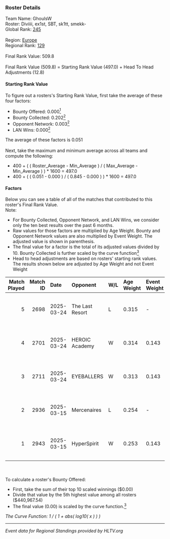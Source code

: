 ### Roster Details<br />
Team Name: GhoulsW<br />
Roster: Diviiii, ex1st, SBT, sk1tt, smekk-<br />
Global Rank: [245](../../standings_global_2025_08_04.md)<br />
<br />
Region: [Europe]( ../../standings_europe_2025_08_04.md)<br />
Regional Rank: [129]( ../../standings_europe_2025_08_04.md)<br />
<br />
Final Rank Value:  509.8<br />
<br />
Final Rank Value (509.8) = Starting Rank Value (497.0) + Head To Head Adjustments (12.8)<br />

#### Starting Rank Value<br />
To figure out a rosters's Starting Rank Value, first take the average of these four factors:<br />
- Bounty Offered: 0.000[<sup>1</sup>](#table2)
- Bounty Collected: 0.202[<sup>2</sup>](#table1)
- Opponent Network: 0.003[<sup>2</sup>](#table1)
- LAN Wins: 0.000[<sup>2</sup>](#table1)

The average of these factors is 0.051<br />
<br />
Next, take the maximum and minimum average across all teams and compute the following:<br />
- 400 + ( ( Roster_Average - Min_Average ) / ( Max_Average - Min_Average ) ) * 1600 = 497.0
- 400 + ( ( 0.051 - 0.000 ) / ( 0.845 - 0.000 ) ) * 1600 = 497.0


#### Factors<br />
Below you can see a table of all of the matches that contributed to this roster's Final Rank Value.<br />
Note:<br />

- For Bounty Collected, Opponent Network, and LAN Wins, we consider only the ten best results over the past 6 months.
- Raw values for those factors are multiplied by Age Weight. Bounty and Opponent Network values are also multiplied by Event Weight. The adjusted value is shown in parenthesis.
- The final value for a factor is the total of its adjusted values divided by 10. Bounty Collected is further scaled by the curve function[<sup>3</sup>](#curveFunction)
- Head to head adjustments are based on rosters' starting rank values. The results shown below are adjusted by Age Weight and not Event Weight
<span id="table1"></span><br />


| Match Played | Match ID | Date       | Opponent        | W/L | Age Weight | Event Weight | Bounty Collected | Opponent Network | LAN Wins  | H2H Adj. | Roster                             |
| -: | -: | :- | :- | :- | :- | :- | :- | :- | :- | -: | :- |
|            5 |     2698 | 2025-03-24 | The Last Resort | L   | 0.315      | -            | -                | -                | -         |    -2.06 | Diviiii, ex1st, SBT, sk1tt, smekk- |
|            4 |     2701 | 2025-03-24 | HEROIC Academy  | W   | 0.314      | 0.143        | 0.002 (0.000)    | 0.223 (0.010)    | 0 (0.000) |     7.41 | Diviiii, ex1st, SBT, sk1tt, smekk- |
|            3 |     2711 | 2025-03-24 | EYEBALLERS      | W   | 0.313      | 0.143        | 0.023 (0.001)    | 0.484 (0.022)    | 0 (0.000) |     8.36 | Diviiii, ex1st, SBT, sk1tt, smekk- |
|            2 |     2936 | 2025-03-15 | Mercenaires     | L   | 0.254      | -            | -                | -                | -         |    -3.84 | Diviiii, ex1st, SBT, sk1tt, smekk- |
|            1 |     2943 | 2025-03-15 | HyperSpirit     | W   | 0.253      | 0.143        | 0.000 (0.000)    | 0.000 (0.000)    | 0 (0.000) |     2.92 | Diviiii, ex1st, SBT, sk1tt, smekk- |

<br />
<span id="table2"></span><br />
To calculate a roster's Bounty Offered:<br />

- First, take the sum of their top 10 scaled winnings ($0.00)
- Divide that value by the 5th highest value among all rosters ($440,967.54)
- The final value (0.00) is scaled by the curve function.[<sup>3</sup>](#curveFunction)

<span id="curveFunction"></span>_The Curve Function: 1 / ( 1 + abs( log10( x ) ) )_<br />

---
_Event data for Regional Standings provided by HLTV.org_<br />

